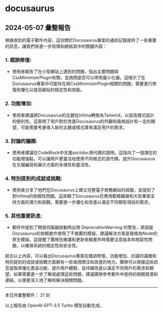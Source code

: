 # docusaurus

## 2024-05-07 彙整報告

根據收到的電子郵件內容，這份關於Docusaurus專案的通訊記錄提供了一些重要的訊息，讓我們來進一步梳理和總結其中的關鍵內容：



### 1. 錯誤修復:

   - 使用者報告了在小型網站上遇到的問題，指出主要問題與CssMinimizerPlugin有關，並詢問是否可以停用最小化器。這暗示了在Docusaurus專案中可能存在與CssMinimizerPlugin相關的問題，需要進行修復和優化以提高網站的穩定性和效能。



### 2. 功能增加:

   - 使用者建議將Docusaurus的主題從Infima轉換為Tailwind，以提高樣式設計的便利性。這表明了用戶對於改進Docusaurus的外觀和風格設計有一定的期望，可能需要考慮導入新的主題或樣式庫來滿足用戶的需求。



### 3. 討論的議題:

   - 使用者建議在CodeBlock中支援asciidoc源代碼的調用。這指向了一個潛在的功能增強點，可以讓用戶更靈活地使用不同格式的源代碼，提升Docusaurus在文檔編寫和展示方面的多樣性和靈活性。



### 4. 特別提到的成就或挑戰:

   - 使用者分享了他們在Docusaurus上建立完整電子商務網站的經驗，並提到了對Infima的依賴性問題。這突顯了Docusaurus在應用範疇擴展和大型專案支持方面的潛力和挑戰，需要進一步優化和改進以滿足不同類型項目的需求。



### 5. 其他重要訊息:

   - 郵件中提到了開發伺服器啟動時出現 DeprecationWarning 的警告，原因是Docusaurus的依賴套件使用了不推薦的模組，建議解決方案是替換為Node的原生模組。這提醒了團隊在維護和更新依賴套件時需要注意版本和相容性問題，以確保系統的穩定性和安全性。



綜合以上內容，可以看出Docusaurus專案在錯誤修復、功能增加、討論的議題和特別提到的成就或挑戰方面都有一些值得關注和改進的地方。團隊可以根據這些訊息提取來優化產品功能、提升用戶體驗，並持續改進以滿足不同用戶的需求和期望。如果需要進一步了解或處理這些問題，建議團隊參考郵件中提供的相關資源和連結，以便更深入地了解和解決相關問題。



---



本日共彙整郵件： 21 封



以上報告由 OpenAI GPT-3.5 Turbo 模型自動生成。